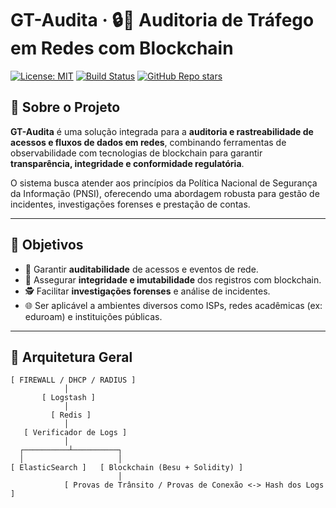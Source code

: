 # GT-Audita · 🔒📡 Auditoria de Tráfego em Redes com Blockchain

[![License: MIT](https://img.shields.io/badge/License-MIT-blue.svg)](LICENSE)
[![Build Status](https://img.shields.io/badge/status-em%20desenvolvimento-yellow)]()
[![GitHub Repo stars](https://img.shields.io/github/stars/nerds-ufes/GT-Audita?style=social)]()

## 🧠 Sobre o Projeto

**GT-Audita** é uma solução integrada para a **auditoria e rastreabilidade de acessos e fluxos de dados em redes**, combinando ferramentas de observabilidade com tecnologias de blockchain para garantir **transparência, integridade e conformidade regulatória**.

O sistema busca atender aos princípios da Política Nacional de Segurança da Informação (PNSI), oferecendo uma abordagem robusta para gestão de incidentes, investigações forenses e prestação de contas.

---

## 🎯 Objetivos

- 📜 Garantir **auditabilidade** de acessos e eventos de rede.
- 🔐 Assegurar **integridade e imutabilidade** dos registros com blockchain.
- 🕵️ Facilitar **investigações forenses** e análise de incidentes.
- 🌐 Ser aplicável a ambientes diversos como ISPs, redes acadêmicas (ex: eduroam) e instituições públicas.

---

## 🧱 Arquitetura Geral

```plaintext
[ FIREWALL / DHCP / RADIUS ]
            │
       [ Logstash ]
            │
         [ Redis ]
            │
   [ Verificador de Logs ]
            │
  ┌──────────┴──────────┐
  │                     │
[ ElasticSearch ]   [ Blockchain (Besu + Solidity) ]
                        │
            [ Provas de Trânsito / Provas de Conexão <-> Hash dos Logs ]

